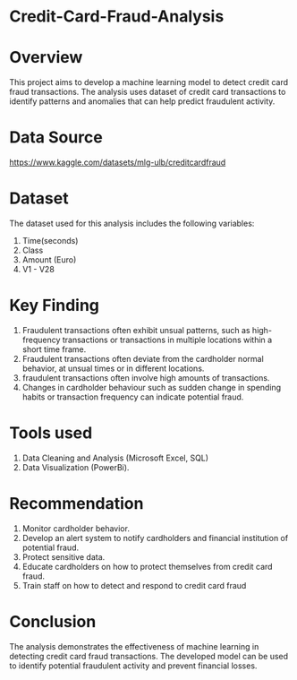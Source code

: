 # Credit-Card-Fraud-Analysis
# Overview
This project aims to develop a machine learning model to detect credit card fraud transactions. The analysis uses dataset of credit card transactions to identify patterns and anomalies that can help predict fraudulent activity.

# Data Source
https://www.kaggle.com/datasets/mlg-ulb/creditcardfraud

# Dataset
The dataset used for this analysis includes the following variables:
1. Time(seconds)
2. Class
3. Amount (Euro)
4. V1 - V28
   
# Key Finding
1. Fraudulent transactions often exhibit unsual patterns, such as high-frequency transactions or transactions in multiple locations within a short time frame.
2. Fraudulent transactions often deviate from the cardholder normal behavior, at unsual times or in different locations.
3. fraudulent transactions often involve high amounts of transactions.
4. Changes in cardholder behaviour such as sudden change in spending habits or transaction frequency can indicate potential fraud.

# Tools used
1. Data Cleaning and Analysis (Microsoft Excel, SQL)
2. Data Visualization (PowerBi).

# Recommendation
1. Monitor cardholder behavior.
2. Develop an alert system to notify cardholders and financial institution of potential fraud.
3. Protect sensitive data.
4. Educate cardholders on how to protect themselves from credit card fraud.
5. Train staff on how to detect and respond to credit card fraud

# Conclusion
The analysis demonstrates the effectiveness of machine learning in detecting credit card fraud transactions. The developed model can be used to identify potential fraudulent activity and prevent financial losses.
